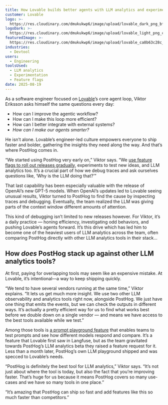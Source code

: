 ```yaml
---
title: How Lovable builds better agents with LLM analytics and experimentation
customer: Lovable
logo: >-
  https://res.cloudinary.com/dmukukwp6/image/upload/lovable_dark_png_bf5d7c603c.png
logoDark: >-
  https://res.cloudinary.com/dmukukwp6/image/upload/lovable_light_png_cb215659ae.png
featuredImage: >-
  https://res.cloudinary.com/dmukukwp6/image/upload/lovable_ca8b63c28c_ef5bcb4589.png
industries:
  - Devtool
users:
  - Engineering
toolsUsed:
  - LLM analytics
  - Experimentation
  - Feature flags
date: 2025-08-19
---
```

As a software engineer focused on [Lovable](https://lovable.dev/)’s core agent loop, Viktor Eriksson asks himself the same questions every day:


- How can I improve the agentic workflow?
- How can I make this loop more efficient?
- How can I better integrate with external systems?
- _How can I make our agents smarter?_


He isn’t alone. Lovable’s engineer-led culture empowers everyone to ship faster and bolder, gathering the insights they need along the way. And that’s where PostHog comes in. 

“We started using PostHog very early on,” Viktor says. “We [use feature flags to roll out releases gradually](/tutorials/phased-rollout), experiments to test new ideas, and LLM analytics too. It’s a crucial part of how we debug traces and ask ourselves questions like, ‘Why is the LLM doing that?’”

That last capability has been especially valuable with the release of OpenAI’s new GPT-5 models. When OpenAI’s updates led to Lovable seeing unusual results, Viktor turned to PostHog to find the cause by inspecting traces and debugging. Eventually, the team realized the LLM was giving parts of the context window different amounts of attention.

This kind of debugging isn’t limited to new releases however. For Viktor, it’s a daily practice — honing efficiency, investigating odd behaviors, and pushing Lovable’s agents forward. It’s this drive which has led him to become one of the heaviest users of LLM analytics across the team, often comparing PostHog directly with other LLM analytics tools in their stack...

<BorderWrapper>
    <Quote
        imageSource="https://res.cloudinary.com/dmukukwp6/image/upload/q_auto,f_auto/viktor_00c779a706.jpg"
        size="md"
        name="Viktor Eriksson"
        title="Software Engineer at Lovable"
        quote={`\"PostHog is super cool because it is such a broad platform. If you're building a new product or at a startup, it's a no-brainer to use PostHog. It's the only all-in-one platform like it for developers.\"`}
    />
</BorderWrapper>

## How _does_ PostHog stack up against other LLM analytics tools?

At first, paying for overlapping tools may seem like an expensive mistake. At Lovable, it’s intentional—a way to keep shipping quickly.

“We tend to have several vendors running at the same time,” Viktor explains. “It lets us get much more insight. We use two other LLM observability and analytics tools right now, alongside PostHog. We just have one thing that emits the events, but we can check the outputs in different ways. It’s actually a pretty efficient way for us to find what works best before we double down on a single vendor — and means we have access to the best tools available while we test.”

Among those tools is [a prompt playground feature](https://app.posthog.com/llm-observability/playground) that enables teams to test prompts and see how different models respond and compare. It’s a feature that Lovable first saw in Langfuse, but as the team gravitated towards PostHog’s LLM analytics beta they raised a feature request for it. Less than a month later, PostHog’s own LLM playground shipped and was specced to Lovable’s needs. 

“PostHog is definitely the best tool for LLM analytics,” Viktor says. “It’s not just about where the tool is today, but also the fact that you’re improving faster. That’s huge for us because it means PostHog covers so many use-cases and we have so many tools in one place.”

“It’s amazing that PostHog can ship so fast and add features like this so much faster than competitors.”
